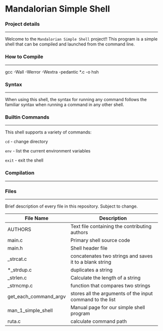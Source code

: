 # Mandalorian Simple Shell



### Project details
-----
Welcome to the `Mandalorian Simple Shell` project!! This program is a simple shell that can be compiled and launched from the command line.

### How to Compile
---------------
gcc -Wall -Werror -Wextra -pedantic *.c -o hsh


### Syntax
-----
When using this shell, the syntax for running any command follows the familiar syntax when running a command in any other shell.


### Builtin Commands
-----
This shell supports a variety of commands:

`cd` - change directory

`env` - list the current environment variables

`exit` - exit the shell


### Compilation
-----
### Files
-----
Brief description of every file in this repository. Subject to change.

| File Name | Description |
| --- | --- |
| AUTHORS | Text file containing the contributing authors |
| main.c | Primary shell source code |
| main.h | Shell header file |
| _strcat.c | concatenates two strings and saves it to a blank string |
| *_strdup.c | duplicates a string |
| _strlen.c | Calculate the length of a string |
| _strncmp.c | function that compares two strings |
| get_each_command_argv | stores all the arguments of the input command to the list |
| man_1_simple_shell | Manual page for our simple shell program |
| ruta.c | calculate command path |
